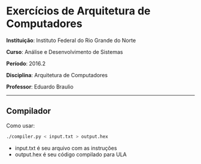 # Exercícios de Arquitetura de Computadores

**Instituição**: Instituto Federal do Rio Grande do Norte

**Curso**: Análise e Desenvolvimento de Sistemas

**Período**: 2016.2

**Disciplina**: Arquitetura de Computadores

**Professor**: Eduardo Braulio

---

## Compilador

Como usar:

```bash
./compiler.py < input.txt > output.hex
```

- input.txt é seu arquivo com as instruções
- output.hex é seu código compilado para ULA
